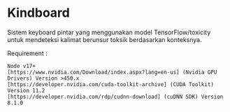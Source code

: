 # Kindboard

Sistem keyboard pintar yang menggunakan model TensorFlow/toxicity untuk mendeteksi kalimat berunsur toksik berdasarkan konteksnya.

Requirement : 
```
Node v17+
[https://www.nvidia.com/Download/index.aspx?lang=en-us] (Nvidia GPU Drivers) Version >450.x
[https://developer.nvidia.com/cuda-toolkit-archive] (CUDA Toolkit) Version 11.2
[https://developer.nvidia.com/rdp/cudnn-download] (cuDNN SDK) Version 8.1.0
```
